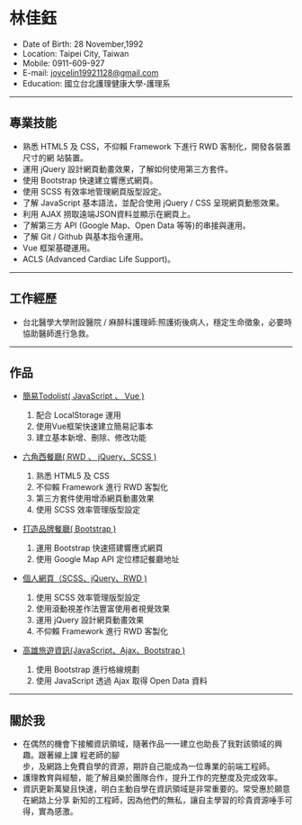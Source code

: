 # 林佳鈺
-  Date of Birth: 28 November,1992
-  Location: Taipei City, Taiwan
-  Mobile: 0911-609-927
-  E-mail: joycelin19921128@gmail.com
-  Education: 國立台北護理健康大學-護理系
---
## 專業技能
-  熟悉 HTML5 及 CSS，不仰賴 Framework 下進行 RWD 客制化，開發各裝置尺寸的網
   站裝置。
-  運用 jQuery 設計網頁動畫效果，了解如何使用第三方套件。
-  使用 Bootstrap 快速建立響應式網頁。
-  使用 SCSS 有效率地管理網頁版型設定。
-  了解 JavaScript 基本語法，並配合使用 jQuery / CSS 呈現網頁動態效果。
-  利用 AJAX 撈取遠端JSON資料並顯示在網頁上。
-  了解第三方 API (Google Map、Open Data 等等)的串接與運用。
-  了解 Git / Github 與基本指令運用。
-  Vue 框架基礎運用。
-  ACLS (Advanced Cardiac Life Support)。
---
## 工作經歷
- 台北醫學大學附設醫院 / 麻醉科護理師:照護術後病人，穩定生命徵象，必要時協助醫師進行急救。
---
## 作品

- <a href="https://joycelin19921128.github.io/todo-simple/">簡易Todolist( JavaScript 、 Vue )</a>

  1. 配合 LocalStorage 運用
  2. 使用Vue框架快速建立簡易記事本
  3. 建立基本新增、刪除、修改功能

- <a href="https://joycelin19921128.github.io/hex/">六角西餐廳( RWD 、 jQuery、SCSS )</a>

  1. 熟悉 HTML5 及 CSS
  2. 不仰賴 Framework 進行 RWD 客製化
  3. 第三方套件使用增添網頁動畫效果
  4. 使用 SCSS 效率管理版型設定

- <a href='https://joycelin19921128.github.io/bootstrap/'>打造品牌餐廳( Bootstrap )</a>
  1. 運用 Bootstrap 快速搭建響應式網頁
  2. 使用 Google Map API 定位標記餐廳地址


- <a href="https://joycelin19921128.github.io/personal-website/">個人網頁（SCSS、jQuery、RWD )</a>

  1. 使用 SCSS 效率管理版型設定 
  2. 使用滾動視差作法豐富使用者視覺效果
  3. 運用 jQuery 設計網頁動畫效果
  4. 不仰賴 Framework 進行 RWD 客製化

- <a href="https://joycelin19921128.github.io/vue-travel/">高雄旅遊資訊(JavaScript、Ajax、Bootstrap )</a>
  1. 使用 Bootstrap 進行格線規劃  
  2. 使用 JavaScript 透過 Ajax 取得 Open Data 資料

---
## 關於我
- 在偶然的機會下接觸資訊領域，隨著作品一一建立也助長了我對該領域的興趣。跟著線上課
  程老師的腳  
  步，及網路上免費自學的資源，期許自己能成為一位專業的前端工程師。
- 護理教育與經驗，能了解且樂於團隊合作，提升工作的完整度及完成效率。
- 資訊更新萬變且快速，明白主動自學在資訊領域是非常重要的。常受惠於願意在網路上分享
  新知的工程師，因為他們的無私，讓自主學習的珍貴資源唾手可得，實為感激。

